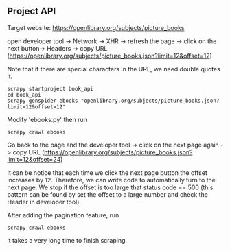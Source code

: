 ## Project API

Target website: https://openlibrary.org/subjects/picture_books

open developer tool -> Network -> XHR -> refresh the page -> click on the next button-> Headers -> copy URL (https://openlibrary.org/subjects/picture_books.json?limit=12&offset=12)

Note that if there are special characters in the URL, we need double quotes it.

```
scrapy startproject book_api
cd book_api
scrapy genspider ebooks "openlibrary.org/subjects/picture_books.json?limit=12&offset=12"
```

Modify 'ebooks.py' then run

```
scrapy crawl ebooks
```

Go back to the page and the developer tool -> click on the next page again -> copy URL (https://openlibrary.org/subjects/picture_books.json?limit=12&offset=24)

It can be notice that each time we click the next page button the offset increases by 12. Therefore, we can write code to automatically turn to the next page. We stop if the offset is too large that status code == 500 (this pattern can be found by set the offset to a large number and check the Header in developer tool).

After adding the pagination feature, run

```
scrapy crawl ebooks
```

it takes a very long time to finish scraping.